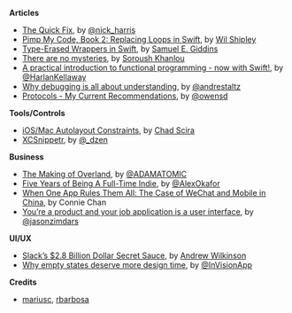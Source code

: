 **Articles**

* [The Quick Fix](https://nickharris.wordpress.com/2015/08/10/the-quick-fix/), by [@nick_harris](https://twitter.com/nick_harris)
* [Pimp My Code, Book 2: Replacing Loops in Swift](http://blog.wilshipley.com/2015/08/pimp-my-code-book-2-eliminating-loops.html), by [Wil Shipley](https://twitter.com/wilshipley)
* [Type-Erased Wrappers in Swift](https://realm.io/news/type-erased-wrappers-in-swift/), by [Samuel E. Giddins](https://twitter.com/segiddins)
* [There are no mysteries](http://khanlou.com/2015/08/there-are-no-mysteries/), by [Soroush Khanlou](https://twitter.com/khanlou)
* [A practical introduction to functional programming - now with Swift!](http://harlankellaway.com/blog/2015/08/10/swift-functional-programming-intro/), by [@HarlanKellaway](https://twitter.com/HarlanKellaway)
* [Why debugging is all about understanding](http://futurice.com/blog/why-debugging-is-all-about-understanding), by [@andrestaltz](https://twitter.com/andrestaltz)
* [Protocols - My Current Recommendations](http://owensd.io/2015/08/06/protocols.html), by [@owensd](https://twitter.com/owensd)

**Tools/Controls**

* [iOS/Mac Autolayout Constraints](http://constraints.icodeforlove.com/), by [Chad Scira](https://twitter.com/icodeforlove)
* [XCSnippetr](https://github.com/dzenbot/XCSnippetr), by [@_dzen](https://twitter.com/_dzen)

**Business**

* [The Making of Overland](https://medium.com/hackerpreneur-magazine/cool-picture-with-overlaid-title-and-shiittt-630c7d39f51c), by [@ADAMATOMIC](https://twitter.com/ADAMATOMIC)
* [Five Years of Being A Full-Time Indie](http://www.paradeofrain.com/2015/08/06/five-years-of-being-a-full-time-indie/), by [@AlexOkafor](https://twitter.com/AlexOkafor)
* [When One App Rules Them All: The Case of WeChat and Mobile in China](https://a16z.com/2015/08/06/wechat-china-mobile-first/), by Connie Chan
* [You’re a product and your job application is a user interface](https://signalvnoise.com/posts/3904-youre-a-product-and-your-job-application-is-a-user-interface), by [@jasonzimdars](https://twitter.com/jasonzimdars)

**UI/UX**

* [Slack’s $2.8 Billion Dollar Secret Sauce](https://medium.com/@awilkinson/slack-s-2-8-billion-dollar-secret-sauce-5c5ec7117908), by [Andrew Wilkinson](https://twitter.com/awilkinson)
* [Why empty states deserve more design time](https://medium.com/@InVisionApp/why-empty-states-deserve-more-design-time-44b5adc7eb52), by [@InVisionApp](https://twitter.com/InVisionApp)

**Credits**

* [mariusc](https://github.com/mariusc), [rbarbosa](https://github.com/rbarbosa)
